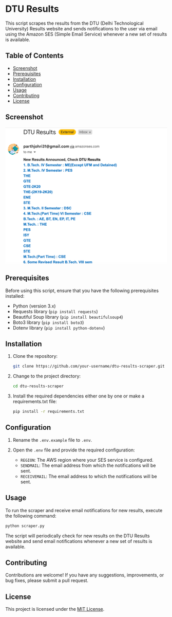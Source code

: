 # DTU Results 

This script scrapes the results from the DTU (Delhi Technological University) Results website and sends notifications to the user via email using the Amazon SES (Simple Email Service) whenever a new set of results is available.

## Table of Contents

- [Screenshot](#screenshot)
- [Prerequisites](#prerequisites)
- [Installation](#installation)
- [Configuration](#configuration)
- [Usage](#usage)
- [Contributing](#contributing)
- [License](#license)

## Screenshot
![Mail Sent When New Results Arrived](Example.png)

## Prerequisites

Before using this script, ensure that you have the following prerequisites installed:

- Python (version 3.x)
- Requests library (`pip install requests`)
- Beautiful Soup library (`pip install beautifulsoup4`)
- Boto3 library (`pip install boto3`)
- Dotenv library (`pip install python-dotenv`)

## Installation

1. Clone the repository:

   ```bash
   git clone https://github.com/your-username/dtu-results-scraper.git
   ```

2. Change to the project directory:

   ```bash
   cd dtu-results-scraper
   ```

3. Install the required dependencies either one by one or make a requirements.txt file:

   ```bash
   pip install -r requirements.txt
   ```

## Configuration

1. Rename the `.env.example` file to `.env`.

2. Open the `.env` file and provide the required configuration:

   - `REGION`: The AWS region where your SES service is configured.
   - `SENDMAIL`: The email address from which the notifications will be sent.
   - `RECEIVEMAIL`: The email address to which the notifications will be sent.

## Usage

To run the scraper and receive email notifications for new results, execute the following command:

```bash
python scraper.py
```

The script will periodically check for new results on the DTU Results website and send email notifications whenever a new set of results is available.

## Contributing

Contributions are welcome! If you have any suggestions, improvements, or bug fixes, please submit a pull request.

## License

This project is licensed under the [MIT License](LICENSE).
